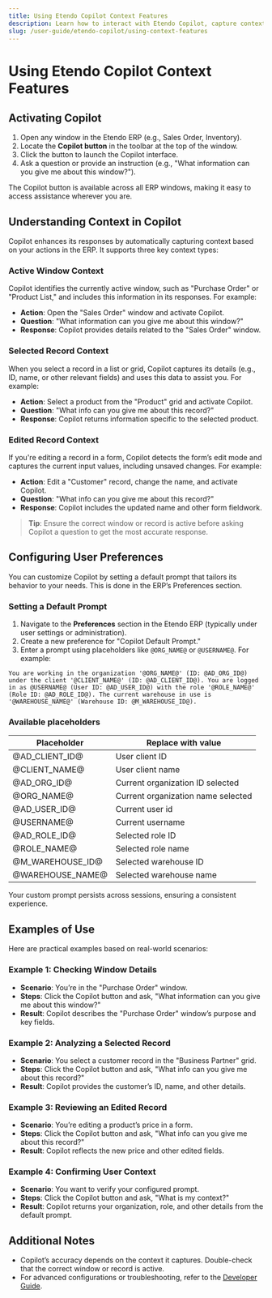 ```yaml
---
title: Using Etendo Copilot Context Features
description: Learn how to interact with Etendo Copilot, capture context, and configure user preferences for an enhanced ERP experience.
slug: /user-guide/etendo-copilot/using-context-features
---
```


# Using Etendo Copilot Context Features

## Activating Copilot

1. Open any window in the Etendo ERP (e.g., Sales Order, Inventory).
2. Locate the **Copilot button** in the toolbar at the top of the window.
3. Click the button to launch the Copilot interface.
4. Ask a question or provide an instruction (e.g., "What information can you give me about this window?").

The Copilot button is available across all ERP windows, making it easy to access assistance wherever you are.

## Understanding Context in Copilot

Copilot enhances its responses by automatically capturing context based on your actions in the ERP. It supports three key context types:

### Active Window Context

Copilot identifies the currently active window, such as "Purchase Order" or "Product List," and includes this information in its responses. For example:

- **Action**: Open the "Sales Order" window and activate Copilot.
- **Question**: "What information can you give me about this window?"
- **Response**: Copilot provides details related to the "Sales Order" window.

### Selected Record Context

When you select a record in a list or grid, Copilot captures its details (e.g., ID, name, or other relevant fields) and uses this data to assist you. For example:

- **Action**: Select a product from the "Product" grid and activate Copilot.
- **Question**: "What info can you give me about this record?"
- **Response**: Copilot returns information specific to the selected product.

### Edited Record Context

If you're editing a record in a form, Copilot detects the form’s edit mode and captures the current input values, including unsaved changes. For example:

- **Action**: Edit a "Customer" record, change the name, and activate Copilot.
- **Question**: "What info can you give me about this record?"
- **Response**: Copilot includes the updated name and other form fieldwork.

> **Tip**: Ensure the correct window or record is active before asking Copilot a question to get the most accurate response.

## Configuring User Preferences

You can customize Copilot by setting a default prompt that tailors its behavior to your needs. This is done in the ERP’s Preferences section.

### Setting a Default Prompt

1. Navigate to the **Preferences** section in the Etendo ERP (typically under user settings or administration).
2. Create a new preference for "Copilot Default Prompt."
3. Enter a prompt using placeholders like `@ORG_NAME@` or `@USERNAME@`. For example:

```
You are working in the organization '@ORG_NAME@' (ID: @AD_ORG_ID@) under the client '@CLIENT_NAME@' (ID: @AD_CLIENT_ID@). You are logged in as @USERNAME@ (User ID: @AD_USER_ID@) with the role '@ROLE_NAME@' (Role ID: @AD_ROLE_ID@). The current warehouse in use is '@WAREHOUSE_NAME@' (Warehouse ID: @M_WAREHOUSE_ID@).
```

### Available placeholders

| Placeholder      | Replace with value                 |
| ---------------- | ---------------------------------- |
| @AD_CLIENT_ID@   | User client ID                     |
| @CLIENT_NAME@    | User client name                   |
| @AD_ORG_ID@      | Current organization ID selected   |
| @ORG_NAME@       | Current organization name selected |
| @AD_USER_ID@     | Current user id                    |
| @USERNAME@       | Current username                   |
| @AD_ROLE_ID@     | Selected role ID                   |
| @ROLE_NAME@      | Selected role name                 |
| @M_WAREHOUSE_ID@ | Selected warehouse ID              |
| @WAREHOUSE_NAME@ | Selected warehouse name            |

Your custom prompt persists across sessions, ensuring a consistent experience.

## Examples of Use

Here are practical examples based on real-world scenarios:

### Example 1: Checking Window Details

- **Scenario**: You’re in the "Purchase Order" window.
- **Steps**: Click the Copilot button and ask, "What information can you give me about this window?"
- **Result**: Copilot describes the "Purchase Order" window’s purpose and key fields.

### Example 2: Analyzing a Selected Record

- **Scenario**: You select a customer record in the "Business Partner" grid.
- **Steps**: Click the Copilot button and ask, "What info can you give me about this record?"
- **Result**: Copilot provides the customer’s ID, name, and other details.

### Example 3: Reviewing an Edited Record

- **Scenario**: You’re editing a product’s price in a form.
- **Steps**: Click the Copilot button and ask, "What info can you give me about this record?"
- **Result**: Copilot reflects the new price and other edited fields.

### Example 4: Confirming User Context

- **Scenario**: You want to verify your configured prompt.
- **Steps**: Click the Copilot button and ask, "What is my context?"
- **Result**: Copilot returns your organization, role, and other details from the default prompt.

## Additional Notes

- Copilot’s accuracy depends on the context it captures. Double-check that the correct window or record is active.
- For advanced configurations or troubleshooting, refer to the [Developer Guide](https://docs.etendo.software/developer-guide/etendo-copilot/).
